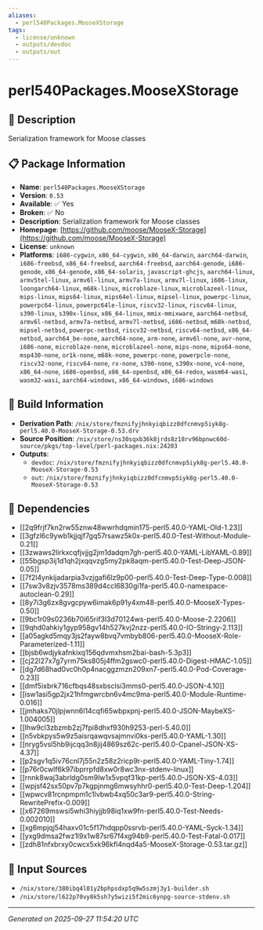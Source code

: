 ```yaml
---
aliases:
  - perl540Packages.MooseXStorage
tags:
  - license/unknown
  - outputs/devdoc
  - outputs/out
---
```


# perl540Packages.MooseXStorage

## 📝 Description

Serialization framework for Moose classes

## 📋 Package Information

- **Name**: `perl540Packages.MooseXStorage`
- **Version**: `0.53`
- **Available**: ✅ Yes
- **Broken**: ✅ No
- **Description**: Serialization framework for Moose classes
- **Homepage**: [https://github.com/moose/MooseX-Storage](https://github.com/moose/MooseX-Storage)
- **License**: `unknown`
- **Platforms**: `i686-cygwin`, `x86_64-cygwin`, `x86_64-darwin`, `aarch64-darwin`, `i686-freebsd`, `x86_64-freebsd`, `aarch64-freebsd`, `aarch64-genode`, `i686-genode`, `x86_64-genode`, `x86_64-solaris`, `javascript-ghcjs`, `aarch64-linux`, `armv5tel-linux`, `armv6l-linux`, `armv7a-linux`, `armv7l-linux`, `i686-linux`, `loongarch64-linux`, `m68k-linux`, `microblaze-linux`, `microblazeel-linux`, `mips-linux`, `mips64-linux`, `mips64el-linux`, `mipsel-linux`, `powerpc-linux`, `powerpc64-linux`, `powerpc64le-linux`, `riscv32-linux`, `riscv64-linux`, `s390-linux`, `s390x-linux`, `x86_64-linux`, `mmix-mmixware`, `aarch64-netbsd`, `armv6l-netbsd`, `armv7a-netbsd`, `armv7l-netbsd`, `i686-netbsd`, `m68k-netbsd`, `mipsel-netbsd`, `powerpc-netbsd`, `riscv32-netbsd`, `riscv64-netbsd`, `x86_64-netbsd`, `aarch64_be-none`, `aarch64-none`, `arm-none`, `armv6l-none`, `avr-none`, `i686-none`, `microblaze-none`, `microblazeel-none`, `mips-none`, `mips64-none`, `msp430-none`, `or1k-none`, `m68k-none`, `powerpc-none`, `powerpcle-none`, `riscv32-none`, `riscv64-none`, `rx-none`, `s390-none`, `s390x-none`, `vc4-none`, `x86_64-none`, `i686-openbsd`, `x86_64-openbsd`, `x86_64-redox`, `wasm64-wasi`, `wasm32-wasi`, `aarch64-windows`, `x86_64-windows`, `i686-windows`

## 🔧 Build Information

- **Derivation Path**: `/nix/store/fmznifyjhnkyiqbizz0dfcnmvp5iyk8g-perl5.40.0-MooseX-Storage-0.53.drv`
- **Source Position**: `/nix/store/ns30sqxb36k8jrds8z18rv96bpnwc60d-source/pkgs/top-level/perl-packages.nix:24203`
- **Outputs**:
  - `devdoc`:  `/nix/store/fmznifyjhnkyiqbizz0dfcnmvp5iyk8g-perl5.40.0-MooseX-Storage-0.53`
  - `out`:  `/nix/store/fmznifyjhnkyiqbizz0dfcnmvp5iyk8g-perl5.40.0-MooseX-Storage-0.53`

## 🔗 Dependencies

- [[2q9frjf7kn2rw55znw48wwrhdqmin175-perl5.40.0-YAML-Old-1.23]]
- [[3gfzl6c9ywb1kjjqjf7gq57rsawz5k0x-perl5.40.0-Test-Without-Module-0.21]]
- [[3zwaws2lirkxcqfjvjjg2jm1dadqm7gh-perl5.40.0-YAML-LibYAML-0.89]]
- [[55bgsp3ij1d1qh2jxqqvzg5my2pk8aqm-perl5.40.0-Test-Deep-JSON-0.05]]
- [[7f2l4ynkijadarpia3vzjgafi6lz9p00-perl5.40.0-Test-Deep-Type-0.008]]
- [[7sw3v8zjv3578ms389d4ccl6830gi1fa-perl5.40.0-namespace-autoclean-0.29]]
- [[8y7i3g6zx8gvgcpyw6imak6p91y4xm48-perl5.40.0-MooseX-Types-0.50]]
- [[9bc1r09s0236b70i65rif3l3d70124ws-perl5.40.0-Moose-2.2206]]
- [[9qhd0ahkiy1gyp958gv14h527kvj2nzz-perl5.40.0-IO-Stringy-2.113]]
- [[a05agkd5mqy3js2fayw8bvq7vmbyb806-perl5.40.0-MooseX-Role-Parameterized-1.11]]
- [[bjsb6wdjykafnkixq156qdvmxhsm2bai-bash-5.3p3]]
- [[cj22l27x7g7yrm75ks805j4ffm2gswc0-perl5.40.0-Digest-HMAC-1.05]]
- [[dg7d68had0vc0h0p4nacggzmzn209xn7-perl5.40.0-Pod-Coverage-0.23]]
- [[dmf5ixbrk716cfbqs48sxbsclsi3mms0-perl5.40.0-JSON-4.10]]
- [[isw1asi5gp2jx21hfmgwrcbn6v4mc9ma-perl5.40.0-Module-Runtime-0.016]]
- [[jmhaks70jlpjwnn6l14cqfi65wbpxpnj-perl5.40.0-JSON-MaybeXS-1.004005]]
- [[lhw9cl3zbzmb2zj7fpi8dhxf930h9253-perl-5.40.0]]
- [[n5vbkpys5w9z5aisrqawqvsajmnvi0ks-perl5.40.0-YAML-1.30]]
- [[nryg5vsl5hb9ijcqq3n8jij4869sz62c-perl5.40.0-Cpanel-JSON-XS-4.37]]
- [[p2sgv1q5iv76cnl7j55n2z58z2ricp9r-perl5.40.0-YAML-Tiny-1.74]]
- [[p76r0cwlf6k97ibprrpfd8xw0r8wc3nx-stdenv-linux]]
- [[rnnk8waj3abrldg0sm9lw1x5vpqf31kp-perl5.40.0-JSON-XS-4.03]]
- [[wpjsf42sx50pv7p7kgpjnmg6mwsyhhr0-perl5.40.0-Test-Deep-1.204]]
- [[wpwcv81rcnpmpm1c1lvbwb4xq50c3ar9-perl5.40.0-String-RewritePrefix-0.009]]
- [[x67269mswsi5whi3hiyjjb98iq1xw9fn-perl5.40.0-Test-Needs-0.002010]]
- [[xg6mpjqj54haxv01c5f17hdqpp0ssrvb-perl5.40.0-YAML-Syck-1.34]]
- [[yxg9dmsa2fwz1l9x1w87sr67f4xg94b9-perl5.40.0-Test-Fatal-0.017]]
- [[zdh81nfxbrxy0cwcx5xk96kfl4nqd4a5-MooseX-Storage-0.53.tar.gz]]

## 📁 Input Sources

- `/nix/store/380ibq4l01y2bphpsdxp5q9w5szmj3y1-builder.sh`
- `/nix/store/l622p70vy8k5sh7y5wizi5f2mic6ynpg-source-stdenv.sh`

---
*Generated on 2025-09-27 11:54:20 UTC*
